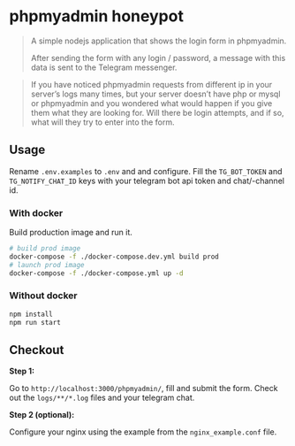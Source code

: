 # phpmyadmin honeypot

> A simple nodejs application that shows the login form in phpmyadmin.
>
> After sending the form with any login / password, a message with this data is sent to the Telegram messenger.

> If you have noticed phpmyadmin requests from different ip in your server’s logs many times, but your server doesn’t have php or mysql or phpmyadmin and you wondered what would happen if you give them what they are looking for. Will there be login attempts, and if so, what will they try to enter into the form.

## Usage

Rename `.env.examples` to `.env` and and configure.
Fill the `TG_BOT_TOKEN` and `TG_NOTIFY_CHAT_ID` keys with your telegram bot api token and chat/-channel id.

### With docker

Build production image and run it.

```bash
# build prod image
docker-compose -f ./docker-compose.dev.yml build prod
# launch prod image
docker-compose -f ./docker-compose.yml up -d
```

### Without docker

```bash
npm install
npm run start
```

## Checkout

**Step 1:**

Go to `http://localhost:3000/phpmyadmin/`, fill and submit the form.
Check out the `logs/**/*.log` files and your telegram chat.

**Step 2 (optional):**

Configure your nginx using the example from the `nginx_example.conf` file.
